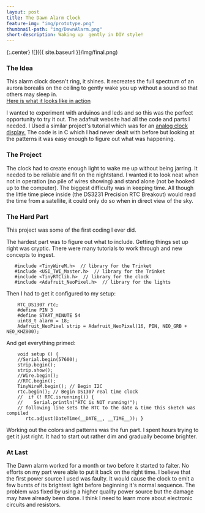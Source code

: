 ```yaml
---
layout: post
title: The Dawn Alarm Clock
feature-img: "img/prototype.png"
thumbnail-path: "img/DawnAlarm.png"
short-description: Waking up  gently in DIY style!
---
```

{:.center}
![]({{ site.baseurl }}/img/final.png)

### The Idea

This alarm clock doesn't ring, it shines. It recreates the full spectrum of an aurora borealis on the ceiling to gently wake you up without a sound so that others may sleep in.  
[Here is what it looks like in action](https://www.youtube.com/watch?v=FWyOwYFFB6o)  

I wanted to experiment with arduinos and leds and so this was the perfect opportunity to try it out. The adafruit website had all the code and parts I needed. I Used a similar project's tutorial which was for an [analog clock display.](https://learn.adafruit.com/trinket-powered-analog-meter-clock/code?view=all) The code is in C which I had never dealt with before but looking at the patterns it was easy enough to figure out what was happening.

### The Project  

The clock had to create enough light to wake me up without being jarring. It needed to be reliable and fit on the nightstand. I wanted it to look neat when not in operation (no pile of wires showing) and stand alone (not be hooked up to the computer).
The biggest difficulty was in keeping time. All though the little time piece inside (the DS3231 Precision RTC Breakout) would read the time from a satellite, it could only do so when in direct view of the sky.

### The Hard Part

 This project was some of the first coding I ever did.

 The hardest part was to figure out what to include. Getting things set up right was cryptic. There were many tutorials to work through and new concepts to ingest.    

````
   #include <TinyWireM.h>  // library for the Trinket    
   #include <USI_TWI_Master.h>  // library for the Trinket    
   #include <TinyRTClib.h>  // library for the clock    
   #include <Adafruit_NeoPixel.h>  // library for the lights    

````        

Then I had to get it configured to my setup:  

````
    RTC_DS1307 rtc;  
    #define PIN 3  
    #define START_MINUTE 54  
    uint8_t alarm = 18;  
    Adafruit_NeoPixel strip = Adafruit_NeoPixel(16, PIN, NEO_GRB + NEO_KHZ800);

`````  

And get everything primed:  

````  
    void setup () {
    //Serial.begin(57600);
    strip.begin();
    strip.show();
    //Wire.begin();
    //RTC.begin();
    TinyWireM.begin(); // Begin I2C
    rtc.begin(); // Begin DS1307 real time clock
    //  if (! RTC.isrunning()) {
    //    Serial.println("RTC is NOT running!");
    // following line sets the RTC to the date & time this sketch was compiled
       rtc.adjust(DateTime(__DATE__, __TIME__)); }
````   

Working out the colors and patterns was the fun part. I spent hours trying to get it just right. It had to start out rather dim and gradually become brighter.  

### At Last  

The Dawn alarm worked for a month or two before it started to falter. No efforts on my part were able to put it back on the right time. I believe that the first power source I used was faulty. It would cause the clock to emit a few bursts of its brightest light before beginning it's normal sequence. The problem was fixed by using a higher quality power source but the damage may have already been done. I think I need to learn more about electronic circuits and resistors.
